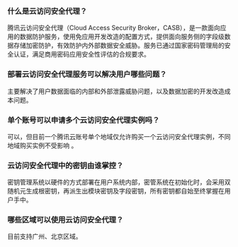[](id:SMSYFWAQDL)
### 什么是云访问安全代理？

腾讯云访问安全代理（Cloud Access Security Broker，CASB），是一款面向应用的数据防护服务，使用免应用开发改造的配置方式，提供面向服务侧的字段级数据存储加密防护，有效防护内外部数据安全威胁。服务已通过国家密码管理局的安全认证，满足商用密码应用安全性评估的合规要求。

### 部署云访问安全代理服务可以解决用户哪些问题？

主要解决了用户数据面临的内部和外部泄露威胁问题，以及数据加密的开发改造成本问题。

### 单个账号可以申请多个云访问安全代理实例吗？

可以，但目前一个腾讯云账号单个地域仅允许购买一个云访问安全代理实例，不同地域购买实例不受影响 。

### 云访问安全代理中的密钥由谁掌控？

密钥管理系统以硬件的方式部署在用户系统内部，密管系统在初始化时，会采用双随机元生成根密钥，再派生出模块密钥及字段密钥，所有密钥都自始至终掌握在用户手中。

### 哪些区域可以使用云访问安全代理？

目前支持广州、北京区域。
